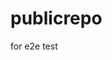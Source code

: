 # publicrepo
for e2e test


























































































































































































































































































































































































































































































































































































































































































































































































































































































































































































































































































































































































































































































































































































































































































































































































































































































































































































































































































































































































































































































































































































































































































































































































































































































































































































































































































































































































































































































































































































































































































































































































































































































































































































































































































































































































































































































































































































































































































































































































































































































































































































